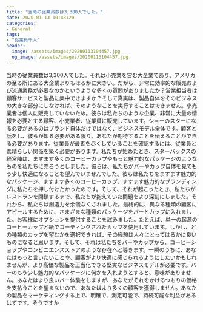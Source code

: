 ```yaml
---
title: "当時の従業員数は3,300人でした。"
date: 2020-01-13 10:48:20
categories:
- General
tags:
- "従業員千人"
header:
  image: /assets/images/20200113104457.jpg
  og_image: /assets/images/20200113104457.jpg
---
```


当時の従業員数は3,300人でした。それは小売業を営む大企業であり、アメリカの至る所にある大企業よりもはるかに大きい。だから、非常に効率的な販売および流通業務が必要なのかというような多くの質問がありましたか？営業担当者は顧客サービスと製品に集中できますか？そして真実は、製品自体をそのビジネスの大きな部分にしなければ、そのようなことを実行することはできません。小売業者は個人に販売していないため。彼らは私たちのような企業、非常に大量の情報を必要とする顧客、小売業者、従業員に販売しています。ショーのスターになる必要があるのはブランド自体だけではなく、ビジネスモデル全体です。顧客と話をし、彼らが知る必要がある限り、あなたが期待することを伝えることができる必要があります。従業員が最善を尽くしていることを確認するには、従業員と素晴らしい関係を築く必要があります。私たちが始めたとき、スターバックスの経営陣は、ますます多くのコーヒーカップやもっと魅力的なパッケージのようなものを私たちに売ろうとしました。彼らは、私たちがバーやカップ自体を見てもう少し快適になることを望んでいませんでした。彼らは私たちをますます魅力的なパッケージ、ますます多くのコーヒーカップ、ますます魅力的なブランディングに私たちを押し付けたかったのです。そして、それが起こったとき、私たちがレストランを閉鎖するまで、私たちが抱えていた問題をより深刻にしました。それから、私たちは創造力を余儀なくされました。最終的に、異なる種類の顧客にアピールするために、さまざまな種類のパッケージをバーとカップに入れました。お客様にオプションを提供することを試みました。たとえば、単一の起源のコーヒーカップと紙でコーティングされたカップを使用しています。しかし、どの種類のカップを望むかを選択できれば、その経験は人々にとってはるかに良いものになると思います。そして、それは私たちをバーやカップから、コーヒーショップやコンビニエンスストアのような存在へと導きます。一瞬のうちに、あなたはもっと言いたいことや、顧客がより快適に感じられるようにしたいかもしれませんが、より高価な製品を正当化できる堅実なビジネスモデルが必要です。バーのもう少し魅力的なパッケージに何かを入れようとすると、意味がありません。あなたはより良いバー体験をしますが、あなたがそれをかけるつもりの価格を支払うことを望まないので、あなたはより多くの顧客を獲得しません。あなたの製品をマーケティングする上で、明確で、測定可能で、持続可能な利益があるはずです。そうですか
